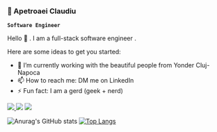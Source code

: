 ### 🎦 Apetroaei Claudiu

**`Software Engineer`**

Hello 👋 . I am a full-stack software engineer .

Here are some ideas to get you started:

- 🔭 I’m currently working with the beautiful people from Yonder Cluj-Napoca<!--- 🌱 I’m currently learning -->
- 📫 How to reach me: DM me on LinkedIn
- ⚡ Fun fact: I am a gerd (geek + nerd)

<p aling='left'>
  <a href="https://www.linkedin.com/in/claudiu-apetroaei-219b5a197/">
    <img src="https://custom-icon-badges.demolab.com/badge/-Linkedin-218AAB?style=for-the-badge&logo=linkedin&logoColor=white)"/>
  </a>
  <a>
    <img src="https://custom-icon-badges.demolab.com/badge/-123--456--7890-orange?style=for-the-badge&logo=phone&logoColor=white)"/>
  </a>
  <a>
    <img src="https://custom-icon-badges.demolab.com/badge/-Open%20Issue-palegreen?style=for-the-badge&logoColor=black&logo=issue-opened">
  </a>
  <div>
  </div>
</p>

![Anurag's GitHub stats](https://github-readme-stats.vercel.app/api?username=ApetroaeiClaudiu&show_icons=true&theme=gruvbox)
[![Top Langs](https://github-readme-stats.vercel.app/api/top-langs/?username=ApetroaeiClaudiu&layout=donut)](https://github.com/anuraghazra/github-readme-stats)

<!--
[![MongoDB](https://custom-icon-badges.demolab.com/badge/-MongoDB-47A248?style=for-the-badge&logo=mongodb&logoColor=white)](https://www.mongodb.com/)
[![Express](https://custom-icon-badges.demolab.com/badge/-Express-000000?style=for-the-badge&logo=express&logoColor=white)](https://expressjs.com/)
[![React](https://custom-icon-badges.demolab.com/badge/-React-218AAB?style=for-the-badge&logo=react&logoColor=white)](https://reactjs.org/)
[![Node.js](https://custom-icon-badges.demolab.com/badge/-Node.js-339933?style=for-the-badge&logo=node.js&logoColor=white)](https://nodejs.org/)


[![Spotify](https://custom-icon-badges.demolab.com/badge/-Node.js-339933?style=for-the-badge&logo=spotify&logoColor=white)](https://nodejs.org/)

[![LinkedIn](https://custom-icon-badges.demolab.com/badge/-Node.js-339933?style=for-the-badge&logo=node.js&logoColor=white)](https://nodejs.org/)
-->
